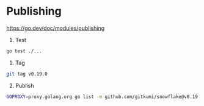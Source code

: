 # Publishing 

https://go.dev/doc/modules/publishing

1. Test 

```bash
go test ./...
```

1. Tag

```bash
git tag v0.19.0
```

2. Publish

```bash
GOPROXY=proxy.golang.org go list -m github.com/gitkumi/snowflake@v0.19.0
```
